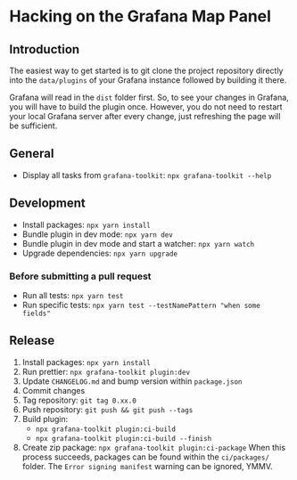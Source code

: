 # Hacking on the Grafana Map Panel

## Introduction
The easiest way to get started is to git clone the project repository 
directly into the `data/plugins` of your Grafana instance followed
by building it there.

Grafana will read in the `dist` folder first. So, to see your changes in 
Grafana, you will have to build the plugin once. However, you do not 
need to restart your local Grafana server after every change, just 
refreshing the page will be sufficient.

## General
- Display all tasks from `grafana-toolkit`: `npx grafana-toolkit --help`

## Development
- Install packages: `npx yarn install`
- Bundle plugin in dev mode: `npx yarn dev`
- Bundle plugin in dev mode and start a watcher: `npx yarn watch`
- Upgrade dependencies: `npx yarn upgrade`

### Before submitting a pull request
- Run all tests: `npx yarn test`
- Run specific tests: `npx yarn test --testNamePattern "when some fields"`

## Release
1. Install packages: `npx yarn install`
2. Run prettier: `npx grafana-toolkit plugin:dev`
3. Update `CHANGELOG.md` and bump version within `package.json`
4. Commit changes
5. Tag repository: `git tag 0.xx.0`
6. Push repository: `git push && git push --tags`
7. Build plugin:
   - `npx grafana-toolkit plugin:ci-build`
   - `npx grafana-toolkit plugin:ci-build --finish`
8. Create zip package: `npx grafana-toolkit plugin:ci-package`
   When this process succeeds, packages can be found within the `ci/packages/` folder.
   The `Error signing manifest` warning can be ignored, YMMV.
